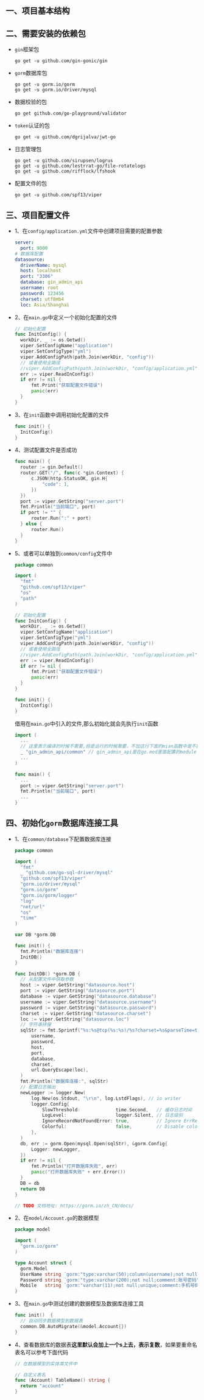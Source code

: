 ## 一、项目基本结构

## 二、需要安装的依赖包

* `gin`框架包

  ```properties
  go get -u github.com/gin-gonic/gin
  ```

* `gorm`数据库包

  ```properties
  go get -u gorm.io/gorm
  go get -u gorm.io/driver/mysql
  ```

* 数据校验的包

  ```properties
  go get github.com/go-playground/validator
  ```

* `token`认证的包

  ```properties
  go get -u github.com/dgrijalva/jwt-go
  ```

* 日志管理包

  ```properties
  go get -u github.com/sirupsen/logrus
  go get -u github.com/lestrrat-go/file-rotatelogs
  go get -u github.com/rifflock/lfshook
  ```

* 配置文件的包

  ```properties
  go get -u github.com/spf13/viper
  ```

## 三、项目配置文件

* 1、在`config/application.yml`文件中创建项目需要的配置参数

  ```yaml
  server:
    port: 9000
  # 数据库配置
  datasource:
    driverName: mysql
    host: localhost
    port: "3306"
    database: gin_admin_api
    username: root
    password: 123456
    charset: utf8mb4
    loc: Asia/Shanghai
  ```

* 2、在`main.go`中定义一个初始化配置的文件

  ```go
  // 初始化配置
  func InitConfig() {
  	workDir, _ := os.Getwd()
  	viper.SetConfigName("application")
  	viper.SetConfigType("yml")
  	viper.AddConfigPath(path.Join(workDir, "config"))
  	// 或者使用全路径
  	//viper.AddConfigPath(path.Join(workDir, "config/application.yml"))
  	err := viper.ReadInConfig()
  	if err != nil {
  		fmt.Print("获取配置文件错误")
  		panic(err)
  	}
  }
  ```

* 3、在`init`函数中调用初始化配置的文件

  ```go
  func init() {
  	InitConfig()
  }
  ```

* 4、测试配置文件是否成功

  ```go
  func main() {
  	router := gin.Default()
  	router.GET("/", func(c *gin.Context) {
  		c.JSON(http.StatusOK, gin.H{
  			"code": 1,
  		})
  	})
  	port := viper.GetString("server.port")
  	fmt.Println("当前端口", port)
  	if port != "" {
  		router.Run(":" + port)
  	} else {
  		router.Run()
  	}
  }
  ```

* 5、或者可以单独到`common/config`文件中

  ```go
  package common
  
  import (
  	"fmt"
  	"github.com/spf13/viper"
  	"os"
  	"path"
  )
  
  // 初始化配置
  func InitConfig() {
  	workDir, _ := os.Getwd()
  	viper.SetConfigName("application")
  	viper.SetConfigType("yml")
  	viper.AddConfigPath(path.Join(workDir, "config"))
  	// 或者使用全路径
  	//viper.AddConfigPath(path.Join(workDir, "config/application.yml"))
  	err := viper.ReadInConfig()
  	if err != nil {
  		fmt.Print("获取配置文件错误")
  		panic(err)
  	}
  }
  
  func init() {
  	InitConfig()
  }
  ```

  借用在`main.go`中引入的文件,那么初始化就会先执行`init`函数
  ```go
  import (
  	...
    // 这里表示编译的时候不需要,但是运行的时候需要，不加这行下面的mian函数中是不能获取到参数的
  	_ "gin_admin_api/common" // gin_admin_api是在go.mod里面配置的module gin_admin_api，一般与项目名称一致
  	...
  )
  
  func main() {
  	...
  	port := viper.GetString("server.port")
  	fmt.Println("当前端口", port)
  	...
  }
  ```
  

## 四、初始化`gorm`数据库连接工具

* 1、在`common/database`下配置数据库连接

  ```go
  package common
  
  import (
  	"fmt"
  	_ "github.com/go-sql-driver/mysql"
  	"github.com/spf13/viper"
  	"gorm.io/driver/mysql"
  	"gorm.io/gorm"
  	"gorm.io/gorm/logger"
  	"log"
  	"net/url"
  	"os"
  	"time"
  )
  
  var DB *gorm.DB
  
  func init() {
  	fmt.Println("数据库连接")
  	InitDB()
  }
  
  func InitDB() *gorm.DB {
  	// 从配置文件中获取参数
  	host := viper.GetString("datasource.host")
  	port := viper.GetString("datasource.port")
  	database := viper.GetString("datasource.database")
  	username := viper.GetString("datasource.username")
  	password := viper.GetString("datasource.password")
  	charset := viper.GetString("datasource.charset")
  	loc := viper.GetString("datasource.loc")
  	// 字符串拼接
  	sqlStr := fmt.Sprintf("%s:%s@tcp(%s:%s)/%s?charset=%s&parseTime=true&loc=%s",
  		username,
  		password,
  		host,
  		port,
  		database,
  		charset,
  		url.QueryEscape(loc),
  	)
  	fmt.Println("数据库连接:", sqlStr)
  	// 配置日志输出
  	newLogger := logger.New(
  		log.New(os.Stdout, "\r\n", log.LstdFlags), // io writer
  		logger.Config{
  			SlowThreshold:             time.Second,   // 缓存日志时间
  			LogLevel:                  logger.Silent, // 日志级别
  			IgnoreRecordNotFoundError: true,          // Ignore ErrRecordNotFound error for logger
  			Colorful:                  false,         // Disable color
  		},
  	)
  	db, err := gorm.Open(mysql.Open(sqlStr), &gorm.Config{
  		Logger: newLogger,
  	})
  	if err != nil {
  		fmt.Println("打开数据库失败", err)
  		panic("打开数据库失败" + err.Error())
  	}
  	DB = db
  	return DB
  }
  
  // TODO 文档地址: https://gorm.io/zh_CN/docs/
  ```

* 2、在`model/Account.go`的数据模型

  ```go
  package model
  
  import (
  	"gorm.io/gorm"
  )
  
  type Account struct {
  	gorm.Model
  	UserName string `gorm:"type:varchar(50);column(username);not null;unique;comment:账号"`
  	Password string `gorm:"type:varchar(200);not null;comment:账号密码"`
  	Mobile   string `gorm:"varchar(11);not null;unique;comment:手机号码"`
  }
  ```

* 3、在`main.go`中测试创建的数据模型及数据库连接工具

  ```go
  func init()  {
    // 自动同步数据模型到数据表
  	common.DB.AutoMigrate(&model.Account{})
  }
  ```

* 4、查看数据库的数据表**这里默认会加上一个s上去，表示复数**，如果要重命名表名可以参考下面代码

  ```go
  // 在数据模型的实体类文件中
  
  // 自定义表名
  func (Account) TableName() string {
  	return "account"
  }
  ```

  
